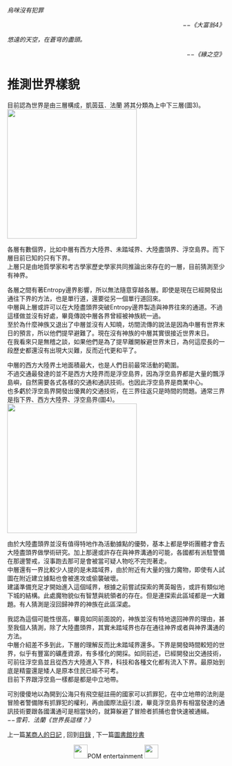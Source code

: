 *烏咪沒有犯罪*  
<p align="right"><i>−−《大富翁4》</i></p>

*悠遠的天空，在蒼穹的盡頭。*  
<p align="right"><i>−−《緣之空》</i></p>

# 推測世界樣貌
目前認為世界是由三層構成，凱茵茲．法蘭 將其分類為上中下三層(圖3)。   
 <img src="https://github.com/PartiallyOrderedMagic/PartiallyOrderedMagic.github.io/raw/master/Setting/Ch1/WorldMap/WorldMap1.svg" Height="300" />

各層有數個界，比如中層有西方大陸界、未踏域界、大陸盡頭界、浮空島界。而下層目前已知的只有下界。   
上層只是由地質學家和考古學家歷史學家共同推論出來存在的一層，目前猜測至少有神界。  
  
各層之間有著Entropy邊界影響，所以無法隨意穿越各層。即使是現在已經開發出通往下界的方法，也是單行道，還要從另一個單行道回來。   
中層與上層或許可以在大陸盡頭界突破Entropy邊界製造與神界往來的通道。不過這樣做並沒有好處，畢竟傳說中層各界曾經被神族統一過。  
至於為什麼神族又退出了中層並沒有人知曉，坊間流傳的說法是因為中層有世界末日的預言，所以他們提早避難了。現在沒有神族的中層其實很接近世界末日。  
在我看來只是無稽之談，如果他們是為了提早離開躲避世界末日，為何這麼長的一段歷史都還沒有出現大災難，反而近代更和平了。  
  
中層的西方大陸界土地面積最大，也是人們目前最常活動的範圍。   
不過交通最發達的並不是西方大陸界而是浮空島界，因為浮空島界都是大量的飄浮島嶼，自然需要各式各樣的交通和通訊技術。也因此浮空島界是商業中心。   
也多虧於浮空島界開發出優異的交通技術，在三界往返只是時間的問題。通常三界是指下界、西方大陸界、浮空島界(圖4)。   
 <img src="https://github.com/PartiallyOrderedMagic/PartiallyOrderedMagic.github.io/raw/master/Setting/Ch1/WorldMap/WorldMap2.svg" Height="300" />

由於大陸盡頭界並沒有值得特地作為活動據點的優勢，基本上都是學術團體才會去大陸盡頭界做學術研究。加上那邊或許存在與神界溝通的可能，各國都有派駐警備在那邊警戒，沒事跑去那可是會被當可疑人物吃不完兜著走。   
中層還有一界比較少人提的是未踏域界，由於附近有大量的強力魔物，即使有人試圖在附近建立據點也會被進攻或偷襲破壞。  
建議準備充足才開始進入這個域界，根據之前嘗試探索的菁英報告，或許有類似地下城的結構。此處魔物貌似有智慧與統領者的存在。但是連探索此區域都是一大難題。有人猜測是沒回歸神界的神族在此區深處。   
  
我認為這個可能性很高，畢竟如同前面說的，神族並沒有特地退回神界的理由，甚至我個人猜測，除了大陸盡頭界，其實未踏域界也存在通往神界或者與神界溝通的方法。   
中層介紹差不多到此，下層的理解反而比未踏域界還多。下界是開發時間較短的世界，似乎有豐富的礦產資源，有多樣化的開採。如同前述，已經開發出交通技術，可前往浮空島並且從西方大陸進入下界，科技和各種文化都有流入下界。最原始到底是精靈還是矮人是原本住民已經不可考。   
目前下界跟浮空島一樣都是都是中立地帶。   
  
可別傻傻地以為開到公海只有飛空艇註冊的國家可以抓罪犯，在中立地帶的法則是冒險者警備隊有抓罪犯的權利，再由國際法庭引渡，畢竟浮空島界有相當發達的通訊技術要跟各國溝通可是相當快的，就算躲避了冒險者抓捕也會快速被通緝。   
*−−雪莉．法蘭《世界長這樣？》*  

上一篇[某商人的日記](https://partiallyorderedmagic.github.io/Setting/Ch1/Diary) ,
回到[目錄](https://partiallyorderedmagic.github.io/#ch-1-world-setting) ,
下一篇[圖書館抄書](https://partiallyorderedmagic.github.io/Setting/Ch1/Manuscript)



<p align="center"><img src="https://github.com/PartiallyOrderedMagic/PartiallyOrderedMagic.github.io/raw/master/Icon/Design/4Element.svg" Height="32" />POM entertainment <img src="https://github.com/PartiallyOrderedMagic/PartiallyOrderedMagic.github.io/raw/master/Icon/Transparent/POM.png" Height="32" /></p>
